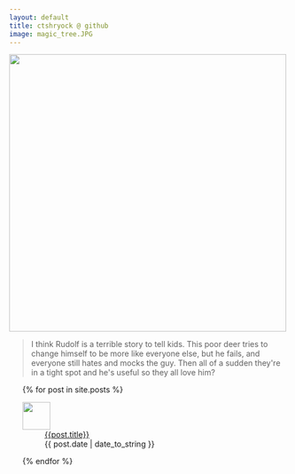 ```yaml
---
layout: default
title: ctshryock @ github
image: magic_tree.JPG
---
```


<img src="/images/{{page.image}}" width="500"  />

> I think Rudolf is a terrible story to tell kids.  This poor deer tries to change himself to be more like everyone else, but he fails, and everyone still hates and mocks the guy.  Then all of a sudden they're in a tight spot and he's useful so they all love him?

<div>
    <ul>
        {% for post in site.posts %}
        <dl>
            <dt><img width="50" src="/images/{{post.image}}" /></dt>
            <dd><a href="{{post.url}}">{{post.title}}</a><br />{{ post.date | date_to_string }}</dd>
        </dl>
        {% endfor %}
    </ul>
</div>